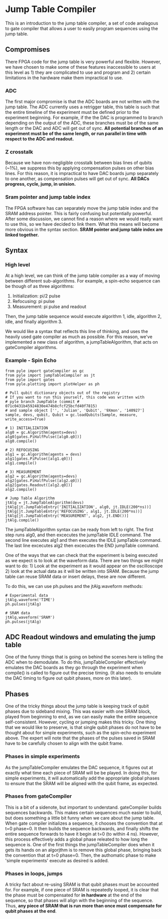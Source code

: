 # Jump Table Compiler 
This is an introduction to the jump table compiler, a set of code analagous to gate compiler that allows a user to easily program sequences using the jump table. 

## Compromises
There FPGA code for the jump table is very powerful and flexible. However, we have chosen to make some of these features inaccessible to users at this level as 1) they are complicated to use and program and 2) certain limitations in the hardware make them impractical to use. 

### ADC
The first major compromise is that the ADC boards are not written with the jump table. The ADC currently uses a retrigger table, this table is such that the entire timeline of the experiment must be defined prior to the experiment beginning. For example, if the the DAC is programmed to branch depending on the output of the ADC, these branches must be of the same length or the DAC and ADC will get out of sync. **All potential branches of an experiment must be of the same length, or run parallel in time with respect to the ADC and readout.**

### Z crosstalk
Because we have non-negligible crosstalk between bias lines of qubits (~1%), we suppress this by applying compensation pulses on other bias lines. For this reason, it is impractical to have DAC boards jump separately to one another, as compensation pulses will get out of sync. **All DACs progress, cycle, jump, in unision.**

### Sram pointer and jump table index
The FPGA software has can separately move the jump table index and the SRAM address pointer. This is fairly confusing but potentially powerful. After some discussion, we cannot find a reason where we would really want to use this, so we have decided to link them. What this means will become more obvious in the syntax section. **SRAM pointer and jump table index are linked together.**

## Syntax
### High level
At a high level, we can think of the jump table compiler as a way of moving between different sub-algorithms. For example, a spin-echo sequence can be though of as three algorithms: 
1) Initialization: pi/2 pulse
2) Refocusing: pi pulse
3) Measurement: pi pulse and readout

Then, the jump table sequence would execute algorithm 1, idle, algorithm 2, idle, and finally algorithm 3. 

We would like a syntax that reflects this line of thinking, and uses the heavily used gate compiler as much as possible. For this reason, we've implemented a new class of algorithm, a jumpTableAlgorithm, that acts on gateCompiler algorithms. 

### Example - Spin Echo

    from pyle import gateCompiler as gc
    from pyle import jumpTableCompiler as jt
    from pyle import gates
    from pyle.plotting import plotHelper as ph

    # Pull qubit dictionary objects out of the registry
    # If you want to run this yourself, this code was written with 
    # pyle branch JumpTable (commit # 071c0431b45924830e474b8cfcf25bcfd40f7815)
    # and sample object ['', 'Julian', 'Qubit', '9Xmon', '140927']
    sample, devs, qubit, Qubit = gc.loadQubits(Sample, measure, write_access=True)

    # 1) INITIALIZATION
    alg0 = gc.Algorithm(agents=devs)
    alg0[gates.PiHalfPulse([alg0.q0])]
    alg0.compile()

    # 2) REFOCUSING
    alg1 = gc.Algorithm(agents = devs)
    alg1[gates.PiPulse([alg1.q0])]
    alg1.compile()

    # 3) MEASUREMENT
    alg2 = gc.Algorithm(agents=devs)
    alg2[gates.PiHalfPulse([alg2.q0])]
    alg2[gates.Readout([alg2.q0])]
    alg2.compile()

    # Jump Table Algorithm
    jtAlg = jt.JumpTableAlgorithm(devs)
    jtAlg[jt.JumpTableEntry('INITIALIZATION', alg0, jt.IDLE(200*ns))]
    jtAlg[jt.JumpTableEntry('REFOCUSING', alg1, jt.IDLE(200*ns))]
    jtAlg[jt.JumpTableEntry('MEASUREMENT', alg2, jt.END())]
    jtAlg.compile()

The jumpTableAlgorithm syntax can be ready from left to right. The first step runs alg0, and then excecutes the jumpTable IDLE command. The second line executes alg1 and then executes the IDLE jumpTable command. The last line excecutes alg2 then excecutes the END jumpTable command. 

One of the ways that we can check that the experiment is being executed as we expect is to look at the waveform data. There are two things we might want to do: 1) Look at the experiment as it would appear on the oscilloscope 2) look at the actual data as it will be written into SRAM. Because the jump table can reuse SRAM data or insert delays, these are now different. 

To do this, we can use ph.pulses and the jtAlg.waveform methods:

    # Experimental data
    jtAlg.waveform('TIME')
    ph.pulses(jtAlg)

    # SRAM data
    jtAlg.waveform('SRAM')
    ph.pulses(jtAlg)

## ADC Readout windows and emulating the jump table
One of the funny things that is going on behind the scenes here is telling the ADC when to demodulate. To do this, jumpTableCompiler effectively emulates the DAC boards as they go through the experiment when compile() is called to figure out the precise timing. (It also needs to emulate the DAC timing to figure out qubit phases, more on this later). 

## Phases
One of the tricky things about the jump table is keeping track of qubit phases due to sideband mixing. This was easier with one SRAM block, played from beginning to end, as we can easily make the entire sequence self-consistent. However, cycling or jumping makes this tricky. One thing that we would like to preserve, is that single qubit phases do not have to be thought about for simple experiments, such as the spin-echo experiment above. The expert will note that the phases of the pulses saved in SRAM have to be carefully chosen to align with the qubit frame. 

### Phases in simple experiments
As the jumpTableCompiler emulates the DAC sequence, it figures out at exactly what time each piece of SRAM will be be played. In doing this, for simple experiments, it will automatically add the appropriate global phases to ensure that the SRAM will be aligned with the qubit frame, as expected. 

### Phases from gateCompiler
This is a bit of a sidenote, but important to understand. gateCompiler builds sequences backwards. This makes certain sequences much easier to build, but does something a little bit funny when we care about the jump table. When gate compiler initializes a sequence, it chooses the convention that at t=0 phase=0. It then builds the sequence backwards, and finally shifts the entire sequence forwards to have it begin at t=0 (to within 4 ns). However, this process effectively adds a global phase releated to how long the sequence is. One of the first things the jumpTableCompiler does when it gets its hands on an algorjthm is to remove this global phase, bringing back the convention that at t=0 phase=0. Then, the authomatic phase to make 'simple experiments' execute as desired is added. 

### Phases in loops, jumps
A tricky fact about re-using SRAM is that qubit phases must be accounted for. For example, if one piece of SRAM is repeatedly looped, it is clear that the phase must be compensated for **in hardware** at the end of the sequence, so that phases will align with the beginning of the sequence. Thus, **any piece of SRAM that is run more than once must compensate for qubit phases at the end**.

